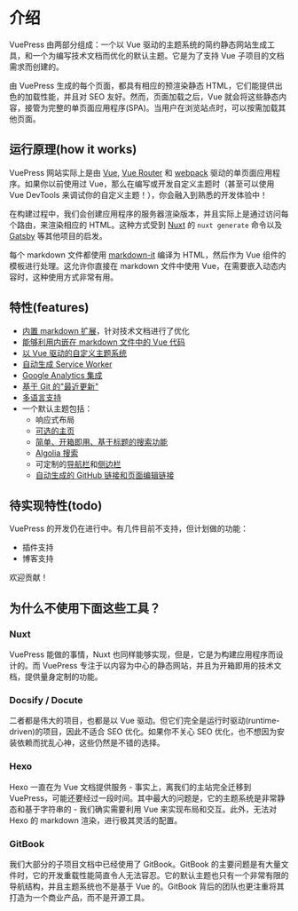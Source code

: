 # 介绍

<Bit/>

VuePress 由两部分组成：一个以 Vue 驱动的主题系统的简约静态网站生成工具，和一个为编写技术文档而优化的默认主题。它是为了支持 Vue 子项目的文档需求而创建的。

由 VuePress 生成的每个页面，都具有相应的预渲染静态 HTML，它们能提供出色的加载性能，并且对 SEO 友好。然而，页面加载之后，Vue 就会将这些静态内容，接管为完整的单页面应用程序(SPA)。当用户在浏览站点时，可以按需加载其他页面。

## 运行原理(how it works)

VuePress 网站实际上是由 [Vue](http://vuejs.org/), [Vue Router](https://github.com/vuejs/vue-router) 和 [webpack](http://webpack.js.org/) 驱动的单页面应用程序。如果你以前使用过 Vue，那么在编写或开发自定义主题时（甚至可以使用 Vue DevTools 来调试你的自定义主题！），你会融入到熟悉的开发体验中！

在构建过程中，我们会创建应用程序的服务器渲染版本，并且实际上是通过访问每个路由，来渲染相应的 HTML。这种方式受到 [Nuxt](https://nuxtjs.org/) 的 `nuxt generate` 命令以及 [Gatsby](https://www.gatsbyjs.org/) 等其他项目的启发。

每个 markdown 文件都使用 [markdown-it](https://github.com/markdown-it/markdown-it) 编译为 HTML，然后作为 Vue 组件的模板进行处理。这允许你直接在 markdown 文件中使用 Vue，在需要嵌入动态内容时，这种使用方式非常有用。

## 特性(features)

- [内置 markdown 扩展](./markdown.md)，针对技术文档进行了优化
- [能够利用内嵌在 markdown 文件中的 Vue 代码](./using-vue.md)
- [以 Vue 驱动的自定义主题系统](./custom-themes.md)
- [自动生成 Service Worker](../config/README.md#serviceworker)
- [Google Analytics 集成](../config/README.md#ga)
- [基于 Git 的"最近更新"](../default-theme-config/README.md#最近更新)
- [多语言支持](./i18n.md)
- 一个默认主题包括：
  - 响应式布局
  - [可选的主页](../default-theme-config/README.md#主页-homepage)
  - [简单、开箱即用、基于标题的搜索功能](../default-theme-config/README.md#内置搜索-built-in-search)
   - [Algolia 搜索](../default-theme-config/README.md#algolia-search)
  - 可定制的[导航栏](../default-theme-config/README.md#导航栏-navbar)和[侧边栏](../default-theme-config/README.md#侧边栏-sidebar)
  - [自动生成的 GitHub 链接和页面编辑链接](../default-theme-config/README.md#git-仓库和编辑链接)

## 待实现特性(todo)

VuePress 的开发仍在进行中。有几件目前不支持，但计划做的功能：

- 插件支持
- 博客支持

欢迎贡献！

## 为什么不使用下面这些工具？

### Nuxt

VuePress 能做的事情，Nuxt 也同样能够实现，但是，它是为构建应用程序而设计的。而 VuePress 专注于以内容为中心的静态网站，并且为开箱即用的技术文档，提供量身定制的功能。

### Docsify / Docute

二者都是伟大的项目，也都是以 Vue 驱动。但它们完全是运行时驱动(runtime-driven)的项目，因此不适合 SEO 优化。如果你不关心 SEO 优化，也不想因为安装依赖而扰乱心神，这些仍然是不错的选择。

### Hexo

Hexo 一直在为 Vue 文档提供服务 - 事实上，离我们的主站完全迁移到 VuePress，可能还要经过一段时间。其中最大的问题是，它的主题系统是非常静态和基于字符串的 - 我们确实需要利用 Vue 来实现布局和交互。此外，无法对 Hexo 的 markdown 渲染，进行极其灵活的配置。

### GitBook

我们大部分的子项目文档中已经使用了 GitBook。GitBook 的主要问题是有大量文件时，它的开发重载性能简直令人无法容忍。它的默认主题也只有一个非常有限的导航结构，并且主题系统也不是基于 Vue 的。GitBook 背后的团队也更注重将其打造为一个商业产品，而不是开源工具。
